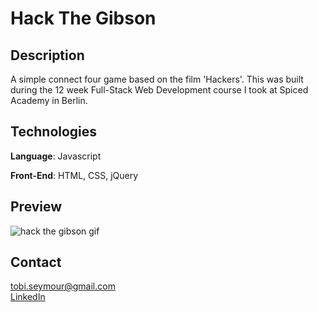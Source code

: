 # Hack The Gibson

<h2>Description</h2>
<p>A simple connect four game based on the film 'Hackers'. This was built during the 12 week Full-Stack Web Development course I took at Spiced Academy in Berlin.</p>

<h2>Technologies</h2>
<p><strong>Language</strong>: Javascript</p>
<p><strong>Front-End</strong>: HTML, CSS, jQuery</p>

<h2>Preview</h2>
<img src="http://tseymour.xyz/htgtitle.gif" alt="hack the gibson gif">

<h2>Contact</h2>
<div><a href="mailto:tobi.seymour@gmail.com">tobi.seymour@gmail.com</a></div>
<div><a href="https://www.linkedin.com/in/tobiseymour/">LinkedIn</a></div>
